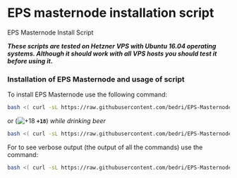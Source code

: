 # EPS masternode installation script
EPS Masternode Install Script

**_These scripts are tested on Hetzner VPS with Ubuntu 16.04 operating systems. Although it should work with all VPS hosts you should test it before using it._**

### Installation of EPS Masternode and usage of script

To install EPS Masternode use the following command:
```bash
bash <( curl -sL https://raw.githubusercontent.com/bedri/EPS-Masternode-Script/master/masternodeinstall.sh)
```

or (![+18](https://placehold.it/15/f03c15/000000?text=+) **`+18`**) _while drinking beer_

```bash
bash <( curl -sL https://raw.githubusercontent.com/bedri/EPS-Masternode-Script/master/masternodeinstall_beer.sh)
```

For to see verbose output (the output of all the commands) use the command:
```bash
bash <( curl -sL https://raw.githubusercontent.com/bedri/EPS-Masternode-Script/master/masternodeinstall_verbose_and_debug.sh)
```
